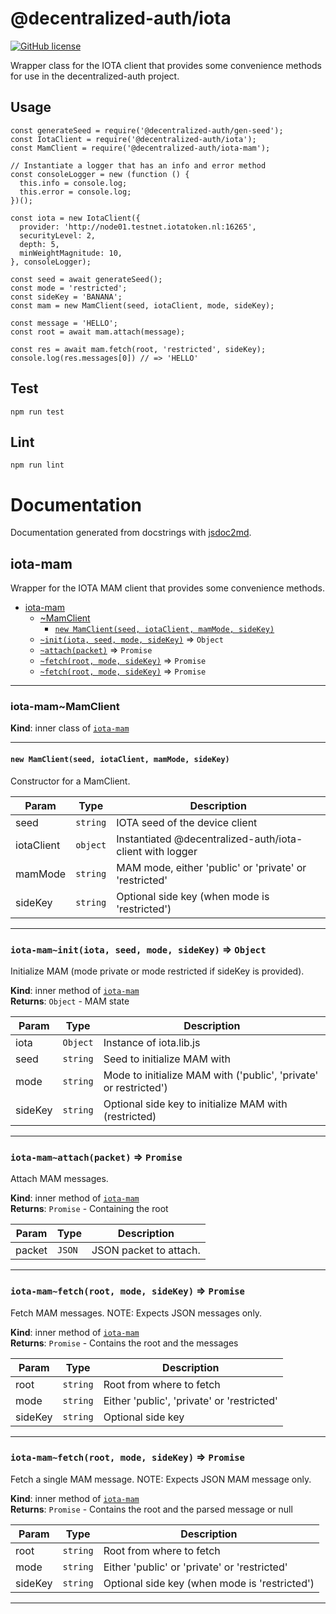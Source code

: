 # @decentralized-auth/iota

[![GitHub license](https://img.shields.io/badge/license-Apache%202.0-blue.svg)](https://raw.githubusercontent.com/alliander/decentralized-auth/master/decentralized-auth/shared-libs/iota/LICENSE)

Wrapper class for the IOTA client that provides some convenience methods for use in the decentralized-auth project.

## Usage

```
const generateSeed = require('@decentralized-auth/gen-seed');
const IotaClient = require('@decentralized-auth/iota');
const MamClient = require('@decentralized-auth/iota-mam');

// Instantiate a logger that has an info and error method
const consoleLogger = new (function () {
  this.info = console.log;
  this.error = console.log;
})();

const iota = new IotaClient({
  provider: 'http://node01.testnet.iotatoken.nl:16265',
  securityLevel: 2,
  depth: 5,
  minWeightMagnitude: 10,
}, consoleLogger);

const seed = await generateSeed();
const mode = 'restricted';
const sideKey = 'BANANA';
const mam = new MamClient(seed, iotaClient, mode, sideKey);

const message = 'HELLO';
const root = await mam.attach(message);

const res = await mam.fetch(root, 'restricted', sideKey);
console.log(res.messages[0]) // => 'HELLO'
```

## Test

```
npm run test
```

## Lint

```
npm run lint
```

# Documentation

Documentation generated from docstrings with [jsdoc2md](https://www.npmjs.com/package/jsdoc-to-markdown).

<a name="module_iota-mam"></a>

## iota-mam
Wrapper for the IOTA MAM client that provides some convenience methods.


* [iota-mam](#module_iota-mam)
    * [~MamClient](#module_iota-mam..MamClient)
        * [`new MamClient(seed, iotaClient, mamMode, sideKey)`](#new_module_iota-mam..MamClient_new)
    * [`~init(iota, seed, mode, sideKey)`](#module_iota-mam..init) ⇒ <code>Object</code>
    * [`~attach(packet)`](#module_iota-mam..attach) ⇒ <code>Promise</code>
    * [`~fetch(root, mode, sideKey)`](#module_iota-mam..fetch) ⇒ <code>Promise</code>
    * [`~fetch(root, mode, sideKey)`](#module_iota-mam..fetch) ⇒ <code>Promise</code>


* * *

<a name="module_iota-mam..MamClient"></a>

### iota-mam~MamClient
**Kind**: inner class of [<code>iota-mam</code>](#module_iota-mam)  

* * *

<a name="new_module_iota-mam..MamClient_new"></a>

#### `new MamClient(seed, iotaClient, mamMode, sideKey)`
Constructor for a MamClient.


| Param | Type | Description |
| --- | --- | --- |
| seed | <code>string</code> | IOTA seed of the device client |
| iotaClient | <code>object</code> | Instantiated @decentralized-auth/iota-client with logger |
| mamMode | <code>string</code> | MAM mode, either 'public' or 'private' or 'restricted' |
| sideKey | <code>string</code> | Optional side key (when mode is 'restricted') |


* * *

<a name="module_iota-mam..init"></a>

### `iota-mam~init(iota, seed, mode, sideKey)` ⇒ <code>Object</code>
Initialize MAM (mode private or mode restricted if sideKey is provided).

**Kind**: inner method of [<code>iota-mam</code>](#module_iota-mam)  
**Returns**: <code>Object</code> - MAM state  

| Param | Type | Description |
| --- | --- | --- |
| iota | <code>Object</code> | Instance of iota.lib.js |
| seed | <code>string</code> | Seed to initialize MAM with |
| mode | <code>string</code> | Mode to initialize MAM with ('public', 'private' or restricted') |
| sideKey | <code>string</code> | Optional side key to initialize MAM with (restricted) |


* * *

<a name="module_iota-mam..attach"></a>

### `iota-mam~attach(packet)` ⇒ <code>Promise</code>
Attach MAM messages.

**Kind**: inner method of [<code>iota-mam</code>](#module_iota-mam)  
**Returns**: <code>Promise</code> - Containing the root  

| Param | Type | Description |
| --- | --- | --- |
| packet | <code>JSON</code> | JSON packet to attach. |


* * *

<a name="module_iota-mam..fetch"></a>

### `iota-mam~fetch(root, mode, sideKey)` ⇒ <code>Promise</code>
Fetch MAM messages.
NOTE: Expects JSON messages only.

**Kind**: inner method of [<code>iota-mam</code>](#module_iota-mam)  
**Returns**: <code>Promise</code> - Contains the root and the messages  

| Param | Type | Description |
| --- | --- | --- |
| root | <code>string</code> | Root from where to fetch |
| mode | <code>string</code> | Either 'public', 'private' or 'restricted' |
| sideKey | <code>string</code> | Optional side key |


* * *

<a name="module_iota-mam..fetch"></a>

### `iota-mam~fetch(root, mode, sideKey)` ⇒ <code>Promise</code>
Fetch a single MAM message.
NOTE: Expects JSON MAM message only.

**Kind**: inner method of [<code>iota-mam</code>](#module_iota-mam)  
**Returns**: <code>Promise</code> - Contains the root and the parsed message or null  

| Param | Type | Description |
| --- | --- | --- |
| root | <code>string</code> | Root from where to fetch |
| mode | <code>string</code> | Either 'public' or 'private' or 'restricted' |
| sideKey | <code>string</code> | Optional side key (when mode is 'restricted') |


* * *

